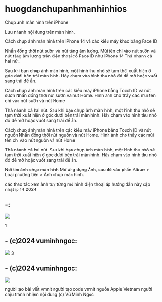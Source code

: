 # huogdanchupanhmanhinhios
Chụp ảnh màn hình trên iPhone

Lưu nhanh nội dung trên màn hình.

Cách chụp ảnh màn hình trên iPhone 14 và các kiểu máy khác bằng Face ID

Nhấn đồng thời nút sườn và nút tăng âm lượng.
Mũi tên chỉ vào nút sườn và nút tăng âm lượng trên điện thoại có Face ID như iPhone 14
Thả nhanh cả hai nút.

Sau khi bạn chụp ảnh màn hình, một hình thu nhỏ sẽ tạm thời xuất hiện ở góc dưới bên trái màn hình. Hãy chạm vào hình thu nhỏ đó để mở hoặc vuốt sang trái để ẩn.

Cách chụp ảnh màn hình trên các kiểu máy iPhone bằng Touch ID và nút sườn
Nhấn đồng thời nút sườn và nút Home.
Hình ảnh cho thấy các mũi tên chỉ vào nút sườn và nút Home

Thả nhanh cả hai nút.
Sau khi bạn chụp ảnh màn hình, một hình thu nhỏ sẽ tạm thời xuất hiện ở góc dưới bên trái màn hình. Hãy chạm vào hình thu nhỏ đó để mở hoặc vuốt sang trái để ẩn.

Cách chụp ảnh màn hình trên các kiểu máy iPhone bằng Touch ID và nút nguồn
Nhấn đồng thời nút nguồn và nút Home.
Hình ảnh cho thấy các mũi tên chỉ vào nút nguồn và nút Home

Thả nhanh cả hai nút.
Sau khi bạn chụp ảnh màn hình, một hình thu nhỏ sẽ tạm thời xuất hiện ở góc dưới bên trái màn hình. Hãy chạm vào hình thu nhỏ đó để mở hoặc vuốt sang trái để ẩn.

Nơi tìm ảnh chụp màn hình
Mở ứng dụng Ảnh, sau đó vào phần Album > Loại phương tiện > Ảnh chụp màn hình.

các thao tác xem ảnh tuỳ từng mô hình điện thoại áp 
hướng dẫn này cập nhật ip 14 2024 

<!DOCTYPE html>
<html>
<head>
	<title>Xem ví dụ</title>
	<meta charset="utf-8">
</head>
<body>
	<h2>-:</h2>
	<img src="https://i.imgur.com/qNIQByT.png">
</body>
</html>

1
<!DOCTYPE html>
<html>
<head>
	<title>Xem ví dụ</title>
	<meta charset="utf-8">
</head>
<body>
	<h2>- (c)2024 vuminhngoc:</h2>
	<img src="https://i.imgur.com/zRFiXm7.png">
</body>
</html>
3
<!DOCTYPE html>
<html>
<head>
	<title>Xem ví dụ</title>
	<meta charset="utf-8">
</head>
<body>
	<h2>- (c)2024 vuminhngoc:</h2>
	<img src="https://i.imgur.com/cFahVqd.png">
</body>
</html>

người tạo bài viết vmnit 
người tạo code vmnit 
nguồn Apple Vietnam 
người chịu tránh nhiệm nội dung (c) Vũ Minh Ngọc
